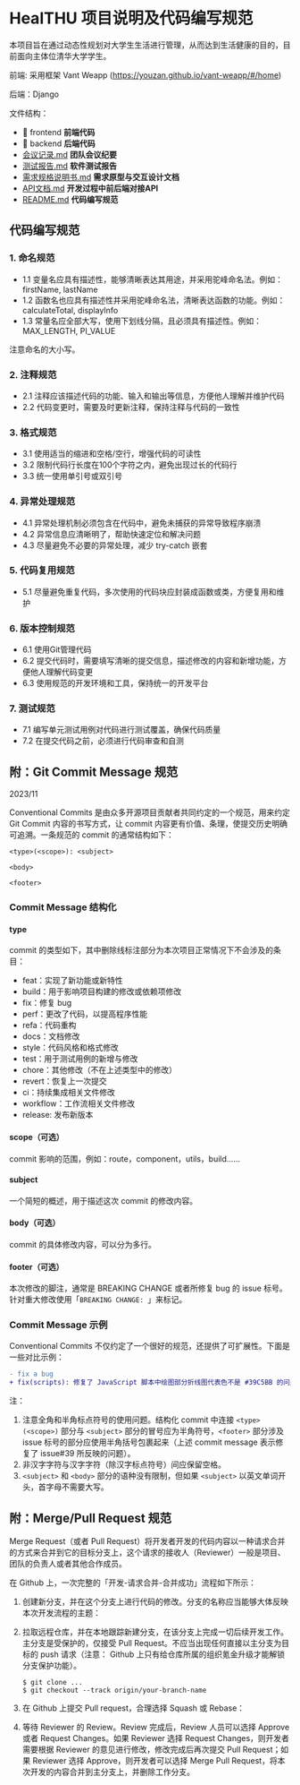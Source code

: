 # HealTHU 项目说明及代码编写规范

本项目旨在通过动态性规划对大学生生活进行管理，从而达到生活健康的目的，目前面向主体位清华大学学生。

前端: 采用框架 Vant Weapp (https://youzan.github.io/vant-weapp/#/home)

后端：Django 

文件结构：

- 📂 frontend **前端代码**
- 📂 backend **后端代码**
- [会议记录.md](./会议记录.md) **团队会议纪要**
- [测试报告.md](./测试报告.md) **软件测试报告**
- [需求规格说明书.md](./需求规格说明书.md) **需求原型与交互设计文档**
- [API文档.md](./API文档.md) **开发过程中前后端对接API**
- [README.md](./README.md) **代码编写规范**

## 代码编写规范

### 1. 命名规范

- 1.1 变量名应具有描述性，能够清晰表达其用途，并采用驼峰命名法。例如：firstName, lastName
- 1.2 函数名也应具有描述性并采用驼峰命名法，清晰表达函数的功能。例如：calculateTotal, displayInfo
- 1.3 常量名应全部大写，使用下划线分隔，且必须具有描述性。例如：MAX_LENGTH, PI_VALUE

注意命名的大小写。

### 2. 注释规范

- 2.1 注释应该描述代码的功能、输入和输出等信息，方便他人理解并维护代码
- 2.2 代码变更时，需要及时更新注释，保持注释与代码的一致性

### 3. 格式规范

- 3.1 使用适当的缩进和空格/空行，增强代码的可读性
- 3.2 限制代码行长度在100个字符之内，避免出现过长的代码行
- 3.3 统一使用单引号或双引号

### 4. 异常处理规范

- 4.1 异常处理机制必须包含在代码中，避免未捕获的异常导致程序崩溃
- 4.2 异常信息应清晰明了，帮助快速定位和解决问题
- 4.3 尽量避免不必要的异常处理，减少 try-catch 嵌套

### 5. 代码复用规范

- 5.1 尽量避免重复代码，多次使用的代码块应封装成函数或类，方便复用和维护

### 6. 版本控制规范

- 6.1 使用Git管理代码
- 6.2 提交代码时，需要填写清晰的提交信息，描述修改的内容和新增功能，方便他人理解代码变更
- 6.3 使用规范的开发环境和工具，保持统一的开发平台

### 7. 测试规范

- 7.1 编写单元测试用例对代码进行测试覆盖，确保代码质量
- 7.2 在提交代码之前，必须进行代码审查和自测

## 附：Git Commit Message 规范

2023/11

Conventional Commits 是由众多开源项目贡献者共同约定的一个规范，用来约定 Git Commit 内容的书写方式，让 commit 内容更有价值、条理，使提交历史明确可追溯。一条规范的 commit 的通常结构如下：

```
<type>(<scope>): <subject>

<body>

<footer>
```

### Commit Message 结构化

#### type

commit 的类型如下，其中删除线标注部分为本次项目正常情况下不会涉及的条目：

- feat：实现了新功能或新特性
- build：用于影响项目构建的修改或依赖项修改
- fix：修复 bug
- perf：更改了代码，以提高程序性能
- refa：代码重构
- docs：文档修改
- style：代码风格和格式修改
- test：用于测试用例的新增与修改
- chore：其他修改（不在上述类型中的修改）
- revert：恢复上一次提交
- ci：持续集成相关文件修改
- workflow：工作流相关文件修改
- release: 发布新版本

#### scope（可选）

commit 影响的范围，例如：route，component，utils，build……

#### subject

一个简短的概述，用于描述这次 commit 的修改内容。

#### body（可选）

commit 的具体修改内容，可以分为多行。

#### footer（可选）

本次修改的脚注，通常是 BREAKING CHANGE 或者所修复 bug 的 issue 标号。针对重大修改使用「`BREAKING CHANGE: `」来标记。

### Commit Message 示例

Conventional Commits 不仅约定了一个很好的规范，还提供了可扩展性。下面是一些对比示例：

```diff
- fix a bug
+ fix(scripts): 修复了 JavaScript 脚本中绘图部分折线图代表色不是 #39C5BB 的问题 (#39)
```

注：

1. 注意全角和半角标点符号的使用问题。结构化 commit 中连接 `<type>(<scope>)` 部分与 `<subject>` 部分的冒号应为半角符号，`<footer>` 部分涉及 issue 标号的部分应使用半角括号包裹起来（上述 commit message 表示修复了 issue#39 所反映的问题）。
2. 非汉字字符与汉字字符（除汉字标点符号）间应保留空格。
3. `<subject>` 和 `<body>` 部分的语种没有限制，但如果 `<subject>` 以英文单词开头，首字母不需要大写。

## 附：Merge/Pull Request 规范

Merge Request（或者 Pull Request）将开发者开发的代码内容以一种请求合并的方式来合并到它的目标分支上，这个请求的接收人（Reviewer）一般是项目、团队的负责人或者其他合作成员。

在 Github 上，一次完整的「开发-请求合并-合并成功」流程如下所示：

1. 创建新分支，并在这个分支上进行代码的修改。分支的名称应当能够大体反映本次开发流程的主题：
   
2. 拉取远程仓库，并在本地跟踪新建分支，在该分支上完成一切后续开发工作。主分支是受保护的，仅接受 Pull Request。不应当出现任何直接以主分支为目标的 push 请求（注意： Github 上只有给仓库所属的组织氪金升级才能解锁分支保护功能）。

   ```shell
   $ git clone ...
   $ git checkout --track origin/your-branch-name
   ```

3. 在 Github 上提交 Pull request，合理选择 Squash 或 Rebase：


4. 等待 Reviewer 的 Review。Review 完成后，Review 人员可以选择 Approve 或者 Request Changes。如果 Reviewer 选择 Request Changes，则开发者需要根据 Reviewer 的意见进行修改，修改完成后再次提交 Pull Request；如果 Reviewer 选择 Approve，则开发者可以选择 Merge Pull Request，将本次开发的内容合并到主分支上，并删除工作分支。
